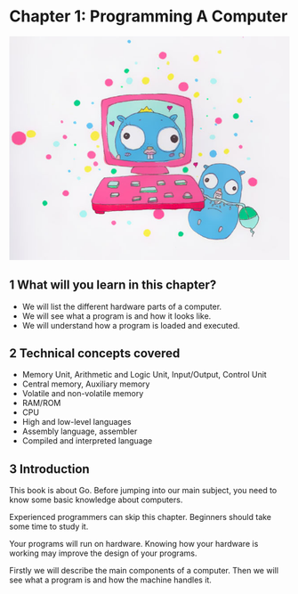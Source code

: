 # Chapter 1: Programming A Computer

![](imgs/1-programming.2b932230.jpg)

## 1 What will you learn in this chapter? 

- We will list the different hardware parts of a computer.
- We will see what a program is and how it looks like.
- We will understand how a program is loaded and executed.

## 2 Technical concepts covered 

- Memory Unit, Arithmetic and Logic Unit, Input/Output, Control Unit
- Central memory, Auxiliary memory
- Volatile and non-volatile memory
- RAM/ROM
- CPU
- High and low-level languages
- Assembly language, assembler
- Compiled and interpreted language

## 3 Introduction 

This book is about Go. Before jumping into our main subject, you need to know some basic knowledge about computers.

Experienced programmers can skip this chapter. Beginners should take some time to study it.

Your programs will run on hardware. Knowing how your hardware is working may improve the design of your programs.

Firstly we will describe the main components of a computer. Then we will see what a program is and how the machine handles it.

